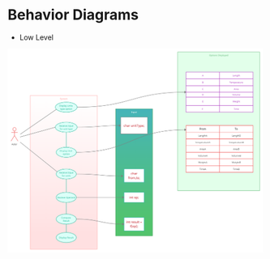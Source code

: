 # Behavior Diagrams

* Low Level

![Low-Level-Behavioral-Diagram](https://github.com/KrShivanshu/CMiniProject/blob/main/6_ImagesAndVideos/Architecture/Low%20Level%20Behavioural%20Diagram.jpg)

